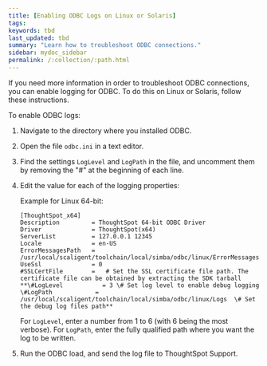 ```yaml
---
title: [Enabling ODBC Logs on Linux or Solaris]
tags:
keywords: tbd
last_updated: tbd
summary: "Learn how to troubleshoot ODBC connections."
sidebar: mydoc_sidebar
permalink: /:collection/:path.html
---
```

If you need more information in order to troubleshoot ODBC connections, you can enable logging for ODBC. To do this on Linux or Solaris, follow these instructions.

To enable ODBC logs:

1. Navigate to the directory where you installed ODBC.
2. Open the file `odbc.ini` in a text editor.
3. Find the settings `LogLevel` and `LogPath` in the file, and uncomment them by removing the "\#" at the beginning of each line.
4. Edit the value for each of the logging properties:

    Example for Linux 64-bit:

    ```
    [ThoughtSpot_x64]
    Description         = ThoughtSpot 64-bit ODBC Driver
    Driver              = ThoughtSpot(x64)
    ServerList          = 127.0.0.1 12345
    Locale              = en-US
    ErrorMessagesPath   = /usr/local/scaligent/toolchain/local/simba/odbc/linux/ErrorMessages
    UseSsl              = 0
    #SSLCertFile        =   # Set the SSL certificate file path. The certificate file can be obtained by extracting the SDK tarball
    **\#LogLevel           = 3 \# Set log level to enable debug logging
    \#LogPath            = /usr/local/scaligent/toolchain/local/simba/odbc/linux/Logs  \# Set the debug log files path**
    ```

    For `LogLevel`, enter a number from 1 to 6 (with 6 being the most verbose). For `LogPath`, enter the fully qualified path where you want the log to be written.

5. Run the ODBC load, and send the log file to ThoughtSpot Support.
